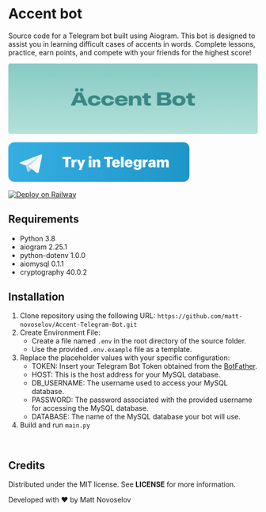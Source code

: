 # Accent bot

Source code for a Telegram bot built using Aiogram. This bot is designed to assist you in learning difficult cases of accents in words. Complete lessons, practice, earn points, and compete with your friends for the highest score!

![](https://github.com/matt-novoselov/Accent-Telegram-Bot/blob/6667c31cb029512ae7d637f4c8426ca976f17706/Thumbnail.png)

[![Telegram Bot](https://github.com/matt-novoselov/matt-novoselov/blob/4fddb3cb2c7e952d38b8b09037040af183556a77/Files/telegram_button.svg)](https://t.me/AccentGameBot)

[![Deploy on Railway](https://railway.app/button.svg)](https://railway.app/template/ICY9k5?referralCode=RmyABJ)

## Requirements
- Python 3.8
- aiogram 2.25.1
- python-dotenv 1.0.0
- aiomysql 0.1.1
- cryptography 40.0.2

## Installation
1. Clone repository using the following URL: `https://github.com/matt-novoselov/Accent-Telegram-Bot.git`
2. Create Environment File:
   - Create a file named `.env` in the root directory of the source folder.
   - Use the provided `.env.example` file as a template.
3. Replace the placeholder values with your specific configuration:
   - TOKEN: Insert your Telegram Bot Token obtained from the [BotFather](https://t.me/botfather).
   - HOST: This is the host address for your MySQL database.
   - DB_USERNAME: The username used to access your MySQL database.
   - PASSWORD: The password associated with the provided username for accessing the MySQL database.
   - DATABASE: The name of the MySQL database your bot will use.
4. Build and run `main.py`

<br>

## Credits
Distributed under the MIT license. See **LICENSE** for more information.

Developed with ❤️ by Matt Novoselov
